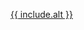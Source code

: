<p class="codepen"
   data-height="{% if include.height %}{{ include.height }}{% else %}768{% endif %}"
   data-slug-hash="{{ include.pen }}"
   data-default-tab="{% if include.tab %}{{ include.tab }}{% else %}result{% endif %}"
   data-user="defeo"><a href="http://codepen.io/defeo/pen/{{ include.pen }}">{{ include.alt }}</a></p>
<script async src="//assets.codepen.io/assets/embed/ei.js"></script>
